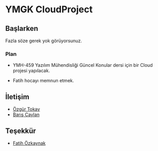 # YMGK CloudProject

## Başlarken

Fazla söze gerek yok görüyorsunuz.

### Plan

* YMH-459 Yazılım Mühendisliği Güncel Konular dersi için bir Cloud projesi yapılacak. 

* Fatih hocayı memnun etmek.

## İletişim

* [Özgür Tokay](mailto:ozytky@gmail.com)
* [Barış Caylan](mailto:bariscaylan47@gmail.com)

## Teşekkür

* [Fatih Özkaynak](mailto:ozkaynak@firat.edu.tr)
 